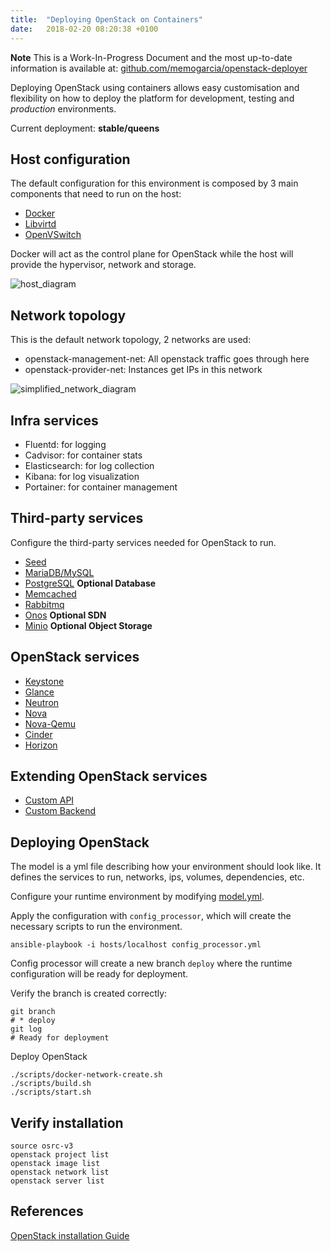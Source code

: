 ```yaml
---
title:  "Deploying OpenStack on Containers"
date:   2018-02-20 08:20:38 +0100
---
```


**Note** This is a Work-In-Progress Document and the most up-to-date information is available at: [github.com/memogarcia/openstack-deployer](https://github.com/memogarcia/openstack-deployer)

Deploying OpenStack using containers allows easy customisation and flexibility on how to deploy the platform for development, testing and _production_ environments.

Current deployment: **stable/queens**

## Host configuration

The default configuration for this environment is composed by 3 main components that need to run on the host:

* [Docker](https://github.com/memogarcia/openstack-deployer/tree/master/services/infra/docker/README.md)
* [Libvirtd](https://github.com/memogarcia/openstack-deployer/tree/master/services/infra/libvirtd/README.md)
* [OpenVSwitch](https://github.com/memogarcia/openstack-deployer/tree/master/services/infra/openvswitch/README.md)

Docker will act as the control plane for OpenStack while the host will provide the hypervisor, network and storage.

![host_diagram](https://github.com/memogarcia/openstack-deployer/blob/master/services/infra/docker/host.png?raw=true)

## Network topology

This is the default network topology, 2 networks are used:

* openstack-management-net: All openstack traffic goes through here
* openstack-provider-net: Instances get IPs in this network

![simplified_network_diagram](https://github.com/memogarcia/openstack-deployer/blob/master/services/infra/docker/simplified_networks.png?raw=true)

## Infra services

* Fluentd: for logging
* Cadvisor: for container stats
* Elasticsearch: for log collection
* Kibana: for log visualization
* Portainer: for container management

## Third-party services

Configure the third-party services needed for OpenStack to run.

* [Seed](https://github.com/memogarcia/openstack-deployer/tree/master/services/third-party/seed/README.md)
* [MariaDB/MySQL](https://github.com/memogarcia/openstack-deployer/tree/master/services/third-party/mariadb/README.md)
* [PostgreSQL](https://github.com/memogarcia/openstack-deployer/tree/master/services/third-party/postgresql/README.md) **Optional Database**
* [Memcached](https://github.com/memogarcia/openstack-deployer/tree/master/services/third-party/memcached/README.md)
* [Rabbitmq](https://github.com/memogarcia/openstack-deployer/tree/master/services/third-party/rabbitmq/README.md)
* [Onos](https://github.com/memogarcia/openstack-deployer/tree/master/services/third-party/onos/README.md) **Optional SDN**
* [Minio](https://github.com/memogarcia/openstack-deployer/tree/master/services/third-party/minio/README.md) **Optional Object Storage**

## OpenStack services

* [Keystone](https://github.com/memogarcia/openstack-deployer/tree/master/services/openstack/keystone/README.md)
* [Glance](https://github.com/memogarcia/openstack-deployer/tree/master/services/openstack/glance/README.md)
* [Neutron](https://github.com/memogarcia/openstack-deployer/tree/master/services/openstack/neutron/README.md)
* [Nova](https://github.com/memogarcia/openstack-deployer/tree/master/services/openstack/nova/README.md)
* [Nova-Qemu](https://github.com/memogarcia/openstack-deployer/tree/master/services/openstack/nova-qemu/README.md)
* [Cinder](https://github.com/memogarcia/openstack-deployer/tree/master/services/openstack/cinder/README.md)
* [Horizon](https://github.com/memogarcia/openstack-deployer/tree/master/services/openstack/horizon/README.md)

## Extending OpenStack services

* [Custom API](https://github.com/memogarcia/openstack-deployer/tree/master/services/custom/api/README.md)
* [Custom Backend](https://github.com/memogarcia/openstack-deployer/tree/master/services/custom/backend/README.md)

## Deploying OpenStack

The model is a yml file describing how your environment should look like. It defines the services to run, networks, ips, volumes, dependencies, etc.

Configure your runtime environment by modifying [model.yml](https://github.com/memogarcia/openstack-deployer/blob/master/model.yml).

Apply the configuration with `config_processor`, which will create the necessary scripts to run the environment.

    ansible-playbook -i hosts/localhost config_processor.yml

Config processor will create a new branch `deploy` where the runtime configuration will be ready for deployment.

Verify the branch is created correctly:

    git branch
    # * deploy
    git log
    # Ready for deployment

Deploy OpenStack

    ./scripts/docker-network-create.sh
    ./scripts/build.sh
    ./scripts/start.sh

## Verify installation

    source osrc-v3
    openstack project list
    openstack image list
    openstack network list
    openstack server list

## References

[OpenStack installation Guide](https://docs.openstack.org/install-guide/)